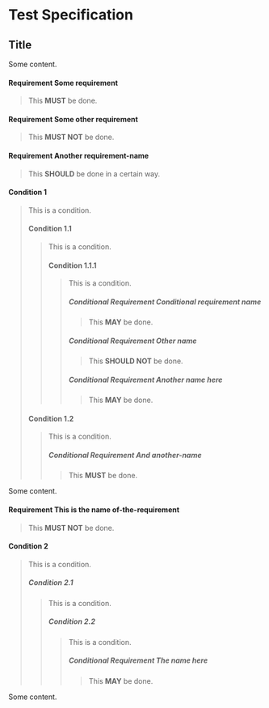 # Test Specification

## Title

Some content.

#### Requirement Some requirement

> This **MUST** be done.

#### Requirement Some other requirement

> This **MUST NOT** be done.

#### Requirement Another requirement-name

> This **SHOULD** be done in a certain way.

#### Condition 1

> This is a condition.
>
> #### Condition 1.1
>
> > This is a condition.
> >
> > #### Condition 1.1.1
> >
> > > This is a condition.
> > >
> > > ##### Conditional Requirement Conditional requirement name
> > >
> > > > This **MAY** be done.
> > >
> > > ##### Conditional Requirement Other name
> > >
> > > > This **SHOULD NOT** be done.
> > >
> > > ##### Conditional Requirement Another name here
> > >
> > > > This **MAY** be done.
>
> #### Condition 1.2
>
> > This is a condition.
> >
> > ##### Conditional Requirement And another-name
> >
> > > This **MUST** be done.

Some content.

#### Requirement This is the name of-the-requirement

> This **MUST NOT** be done.

#### Condition 2

> This is a condition.
>
> ##### Condition 2.1
>
> > This is a condition.
> >
> > ##### Condition 2.2
> >
> > > This is a condition.
> > >
> > > ##### Conditional Requirement The name here
> > >
> > > > This **MAY** be done.

Some content.
